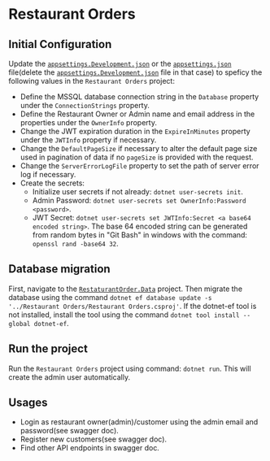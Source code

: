 # Restaurant Orders
## Initial Configuration
Update the [`appsettings.Development.json`](Restaurant%20Orders%2Fappsettings.Development.json)
or the [`appsettings.json`](Restaurant%20Orders%2Fappsettings.json) file(delete the [`appsettings.Development.json`](Restaurant%20Orders%2Fappsettings.Development.json) 
file in that case) to speficy the following values in the `Restaurant Orders` project:
- Define the MSSQL database connection string in the `Database` property under the `ConnectionStrings` property.
- Define the Restaurant Owner or Admin name and email address in the properties under the `OwnerInfo` property.
- Change the JWT expiration duration in the `ExpireInMinutes` property under the `JWTInfo` property if necessary.
- Change the `DefaultPageSize` if necessary to alter the default page size used in pagination of data if no `pageSize` is provided with the request.
- Change the `ServerErrorLogFile` property to set the path of server error log if necessary.
- Create the secrets:
  - Initialize user secrets if not already: `dotnet user-secrets init`.
  - Admin Password: `dotnet user-secrets set OwnerInfo:Password <password>`.
  - JWT Secret: `dotnet user-secrets set JWTInfo:Secret <a base64 encoded string>`.
    The base 64 encoded string can be generated from random bytes in "Git Bash" in windows with the command: `openssl rand -base64 32`.

## Database migration
First, navigate to the [`RestaturantOrder.Data`](RestaturantOrder.Data) project.
Then migrate the database using the command `dotnet ef database update -s '../Restaurant Orders/Restaurant Orders.csproj'`.
If the dotnet-ef tool is not installed, install the tool using the command `dotnet tool install --global dotnet-ef`.

## Run the project
Run the `Restaurant Orders` project using command: `dotnet run`. This will create the admin user automatically.

## Usages
- Login as restaurant owner(admin)/customer using the admin email and password(see swagger doc).
- Register new customers(see swagger doc).
- Find other API endpoints in swagger doc.
